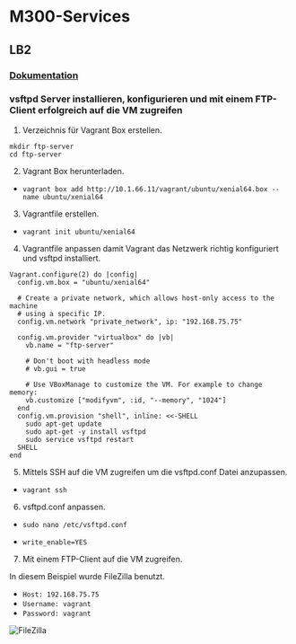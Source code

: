 # M300-Services

## LB2

### [Dokumentation](https://github.com/scharfschiesser/M300-Services/wiki)

### vsftpd Server installieren, konfigurieren und mit einem FTP-Client erfolgreich auf die VM zugreifen

1. Verzeichnis für Vagrant Box erstellen.

```
mkdir ftp-server
cd ftp-server
```

2. Vagrant Box herunterladen.

* `vagrant box add http://10.1.66.11/vagrant/ubuntu/xenial64.box --name ubuntu/xenial64`

3. Vagrantfile erstellen.

* `vagrant init ubuntu/xenial64`

4. Vagrantfile anpassen damit Vagrant das Netzwerk richtig konfiguriert und vsftpd installiert.

```
Vagrant.configure(2) do |config|
  config.vm.box = "ubuntu/xenial64"
  
  # Create a private network, which allows host-only access to the machine
  # using a specific IP.
  config.vm.network "private_network", ip: "192.168.75.75"

  config.vm.provider "virtualbox" do |vb|
    vb.name = "ftp-server"
    
    # Don't boot with headless mode
    # vb.gui = true
  
    # Use VBoxManage to customize the VM. For example to change memory:
    vb.customize ["modifyvm", :id, "--memory", "1024"]
  end
  config.vm.provision "shell", inline: <<-SHELL
	sudo apt-get update
	sudo apt-get -y install vsftpd
	sudo service vsftpd restart
  SHELL
end
```

5. Mittels SSH auf die VM zugreifen um die vsftpd.conf Datei anzupassen.

* `vagrant ssh`

6. vsftpd.conf anpassen.

* `sudo nano /etc/vsftpd.conf`

* `write_enable=YES`

7. Mit einem FTP-Client auf die VM zugreifen.

In diesem Beispiel wurde FileZilla benutzt.

* `Host: 192.168.75.75`
* `Username: vagrant`
* `Password: vagrant`

![FileZilla](https://i.imgur.com/iawaZG9.png)
